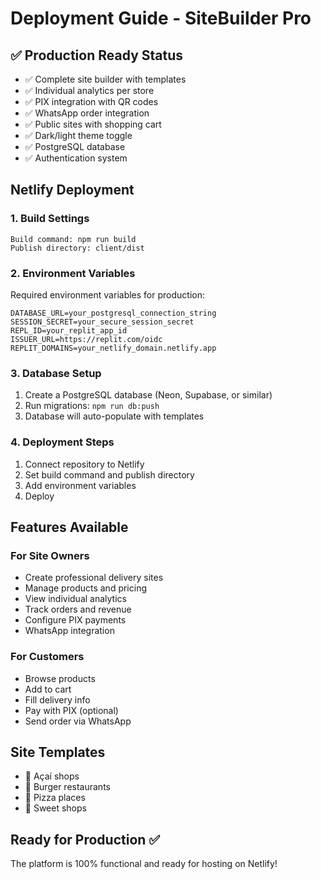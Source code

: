 # Deployment Guide - SiteBuilder Pro

## ✅ Production Ready Status
- ✅ Complete site builder with templates
- ✅ Individual analytics per store
- ✅ PIX integration with QR codes
- ✅ WhatsApp order integration
- ✅ Public sites with shopping cart
- ✅ Dark/light theme toggle
- ✅ PostgreSQL database
- ✅ Authentication system

## Netlify Deployment

### 1. Build Settings
```
Build command: npm run build
Publish directory: client/dist
```

### 2. Environment Variables
Required environment variables for production:
```
DATABASE_URL=your_postgresql_connection_string
SESSION_SECRET=your_secure_session_secret
REPL_ID=your_replit_app_id
ISSUER_URL=https://replit.com/oidc
REPLIT_DOMAINS=your_netlify_domain.netlify.app
```

### 3. Database Setup
1. Create a PostgreSQL database (Neon, Supabase, or similar)
2. Run migrations: `npm run db:push`
3. Database will auto-populate with templates

### 4. Deployment Steps
1. Connect repository to Netlify
2. Set build command and publish directory
3. Add environment variables
4. Deploy

## Features Available

### For Site Owners
- Create professional delivery sites
- Manage products and pricing
- View individual analytics
- Track orders and revenue
- Configure PIX payments
- WhatsApp integration

### For Customers
- Browse products
- Add to cart
- Fill delivery info
- Pay with PIX (optional)
- Send order via WhatsApp

## Site Templates
- 🍓 Açaí shops
- 🍔 Burger restaurants
- 🍕 Pizza places
- 🍰 Sweet shops

## Ready for Production ✅
The platform is 100% functional and ready for hosting on Netlify!